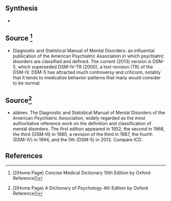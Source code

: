 ## Synthesis
- 
## Source [^1]
- Diagnostic and Statistical Manual of Mental Disorders: an influential publication of the American Psychiatric Association in which psychiatric disorders are classified and defined. The current (2013) version is DSM-5, which superseded DSM-IV-TR (2000), a text revision (TR) of the DSM-IV. DSM-5 has attracted much controversy and criticism, notably that it tends to medicalize behavior patterns that many would consider to be normal.
## Source[^2]
- abbrev. The Diagnostic and Statistical Manual of Mental Disorders of the American Psychiatric Association, widely regarded as the most authoritative reference work on the definition and classification of mental disorders. The first edition appeared in 1952, the second in 1968, the third (DSM-III) in 1980, a revision of the third in 1987, the fourth (DSM-IV) in 1994, and the 5th (DSM-5) in 2013. Compare ICD.
## References

[^1]: [[(Home Page) Concise Medical Dictionary 10th Edition by Oxford Reference]]
[^2]: [[(Home Page) A Dictionary of Psychology 4th Edition by Oxford Reference]]